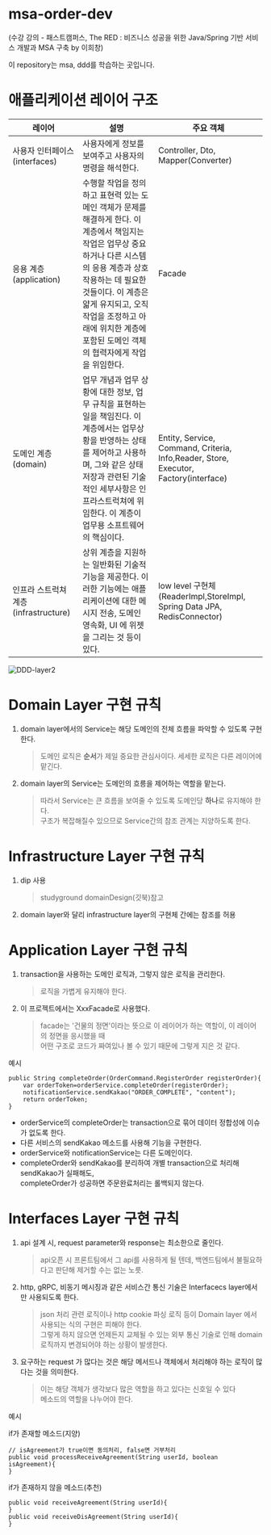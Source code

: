 msa-order-dev
==============
(수강 강의 - 패스트캠퍼스, The RED : 비즈니스 성공을 위한 Java/Spring 기반 서비스 개발과 MSA 구축 by 이희창)

이 repository는 msa, ddd를 학습하는 곳입니다.  

# 애플리케이션 레이어 구조
|레이어|설명|주요 객체|
|------|---|---|
|사용자 인터페이스(interfaces)|사용자에게 정보를 보여주고 사용자의 명령을 해석한다.|Controller, Dto, Mapper(Converter)|
|응용 계층(application)|수행할 작업을 정의하고 표현력 있는 도메인 객체가 문제를 해결하게 한다. 이 계층에서 책임지는 작업은 업무상 중요하거나 다른 시스템의 응용 계층과 상호 작용하는 데 필요한 것들이다. 이 계층은 얇게 유지되고, 오직 작업을 조정하고 아래에 위치한 계층에 포함된 도메인 객체의 협력자에게 작업을 위임한다.|Facade|
|도메인 계층(domain)|업무 개념과 업무 상황에 대한 정보, 업무 규칙을 표현하는 일을 책임진다. 이 계층에서는 업무상황을 반영하는 상태를 제어하고 사용하며, 그와 같은 상태 저장과 관련된 기술적인 세부사항은 인프라스트럭쳐에 위임한다. 이 계층이 업무용 소프트웨어의 핵심이다.|Entity, Service, Command, Criteria, Info,Reader, Store, Executor, Factory(interface)|
|인프라 스트럭쳐 계층(infrastructure)|상위 계층을 지원하는 일반화된 기술적 기능을 제공한다. 이러한 기능에는 애플리케이션에 대한 메시지 전송, 도메인 영속화, UI 에 위젯을 그리는 것 등이 있다.|low level 구현체(ReaderImpl,StoreImpl, Spring Data JPA, RedisConnector)|

![DDD-layer2](https://user-images.githubusercontent.com/55550753/129905407-8aba8cab-a6ca-4d8b-b9dc-54ff752919b2.PNG)  

# Domain Layer 구현 규칙
1. domain layer에서의 Service는 해당 도메인의 전체 흐름을 파악할 수 있도록 구현한다.
   > 도메인 로직은 **순서**가 제일 중요한 관심사이다. 세세한 로직은 다른 레이어에 맡긴다.
2. domain layer의 Service는 도메인의 흐릉을 제어하는 역할을 맡는다.
   > 따라서 Service는 큰 흐름을 보여줄 수 있도록 도메인당 **하나**로 유지해야 한다.  
   구조가 복잡해질수 있으므로 Service간의 참조 관계는 지양하도록 한다.  

# Infrastructure Layer 구현 규칙
1. dip 사용
   > studyground domainDesign(깃북)참고
2. domain layer와 달리 infrastructure layer의 구현체 간에는 참조를 허용
   
# Application Layer 구현 규칙
1. transaction을 사용하는 도메인 로직과, 그렇지 않은 로직을 관리한다. 
   > 로직을 가볍게 유지해야 한다.
2. 이 프로젝트에서는 XxxFacade로 사용했다.
   > facade는 '건물의 정면'이라는 뜻으로 이 레이어가 하는 역할이, 이 레이어의 정면을 응시했을 때  
   어떤 구조로 코드가 짜여있나 볼 수 있기 때문에 그렇게 지은 것 같다.

예시

```text
public String completeOrder(OrderCommand.RegisterOrder registerOrder){
    var orderToken=orderService.completeOrder(registerOrder);
    notificationService.sendKakao("ORDER_COMPLETE", "content");
    return orderToken;
}
```
- orderService의 completeOrder는 transaction으로 묶어 데이터 정합성에 이슈가 없도록 한다.  
- 다른 서비스의 sendKakao 메소드를 사용해 기능을 구현한다.  
- orderService와 notificationService는 다른 도메인이다.  
- completeOrder와 sendKakao를 분리하여 개별 transaction으로 처리해 sendKakao가 실패해도,  
  completeOrder가 성공하면 주문완료처리는 롤백되지 않는다.

# Interfaces Layer 구현 규칙
1. api 설계 시, request parameter와 response는 최소한으로 줄인다.  
   > api오픈 시 프론트팀에서 그 api를 사용하게 될 텐데, 백엔드팀에서 불필요하다고 판단해 제거할 수는 없는 노릇.  
2. http, gRPC, 비동기 메시징과 같은 서비스간 통신 기술은 Interfacecs layer에서만 사용되도록 한다.  
   > json 처리 관련 로직이나 http cookie 파싱 로직 등이 Domain layer 에서 사용되는 식의 구현은 피해야 한다.  
   그렇게 하지 않으면 언제든지 교체될 수 있는 외부 통신 기술로 인해 domain 로직까지 변경되어야 하는 상황이 발생한다.
3. 요구하는 request 가 많다는 것은 해당 메서드나 객체에서 처리해야 하는 로직이 많다는 것을 의미한다.
   > 이는 해당 객체가 생각보다 많은 역할을 하고 있다는 신호일 수 있다  
   메소드의 역할을 나누어야 한다.  

예시

if가 존재할 메소드(지양)
```text
// isAgreement가 true이면 동의처리, false면 거부처리
public void processReceiveAgreement(String userId, boolean isAgreement){
}
```
if가 존재하지 않을 메소드(추천)
```text
public void receiveAgreement(String userId){
}
public void receiveDisAgreement(String userId){
}
```
